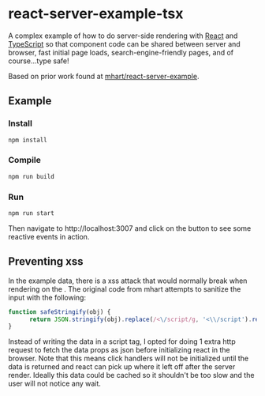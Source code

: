 # react-server-example-tsx

A complex example of how to do server-side rendering with
[React](http://facebook.github.io/react/) and [TypeScript](http://microsoft.github.io/typescript/) so that component code can be
shared between server and browser, fast initial page loads, search-engine-friendly pages, and of course...type safe!

Based on prior work found at [mhart/react-server-example](https://github.com/mhart/react-server-example).

## Example

### Install

```sh
npm install
```

### Compile

```sh
npm run build
```

### Run
```sh
npm run start
```

Then navigate to http://localhost:3007 and click on the button to see some reactive events in action.

## Preventing xss

In the example data, there is a xss attack that would normally break when rendering on the . The original code from mhart attempts to sanitize the input with the following:

```js
function safeStringify(obj) {
	  return JSON.stringify(obj).replace(/<\/script/g, '<\\/script').replace(/<!--/g, '<\\!--')
}
```

Instead of writing the data in a script tag, I opted for doing 1 extra http request to fetch the data props as json before initializing react in the browser. Note that this means click handlers will not be initialized until the data is returned and react can pick up where it left off after the server render. Ideally this data could be cached so it shouldn't be too slow and the user will not notice any wait.
